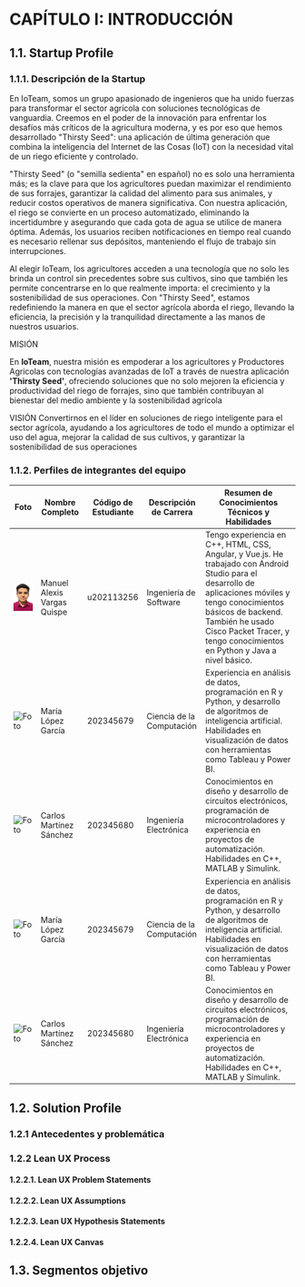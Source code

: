 # **CAPÍTULO I: INTRODUCCIÓN**
## 1.1. Startup Profile
### 1.1.1. Descripción de la Startup
En IoTeam, somos un grupo apasionado de ingenieros que ha unido fuerzas para transformar el sector agrícola con soluciones tecnológicas de vanguardia. Creemos en el poder de la innovación para enfrentar los desafíos más críticos de la agricultura moderna, y es por eso que hemos desarrollado "Thirsty Seed": una aplicación de última generación que combina la inteligencia del Internet de las Cosas (IoT) con la necesidad vital de un riego eficiente y controlado.

"Thirsty Seed" (o "semilla sedienta" en español) no es solo una herramienta más; es la clave para que los agricultores puedan maximizar el rendimiento de sus forrajes, garantizar la calidad del alimento para sus animales, y reducir costos operativos de manera significativa. Con nuestra aplicación, el riego se convierte en un proceso automatizado, eliminando la incertidumbre y asegurando que cada gota de agua se utilice de manera óptima. Además, los usuarios reciben notificaciones en tiempo real cuando es necesario rellenar sus depósitos, manteniendo el flujo de trabajo sin interrupciones.

Al elegir IoTeam, los agricultores acceden a una tecnología que no solo les brinda un control sin precedentes sobre sus cultivos, sino que también les permite concentrarse en lo que realmente importa: el crecimiento y la sostenibilidad de sus operaciones. Con "Thirsty Seed", estamos redefiniendo la manera en que el sector agrícola aborda el riego, llevando la eficiencia, la precisión y la tranquilidad directamente a las manos de nuestros usuarios.

MISIÓN

En **IoTeam**, nuestra misión es empoderar a los agricultores y Productores Agricolas con tecnologías avanzadas de IoT a través de nuestra aplicación **'Thirsty Seed'**, ofreciendo soluciones que no solo mejoren la eficiencia y productividad del riego de forrajes, sino que también contribuyan al bienestar del medio ambiente y la sostenibilidad agrícola

VISIÓN
Convertirnos en el líder en soluciones de riego inteligente para el sector agrícola, ayudando a los agricultores de todo el mundo a optimizar el uso del agua, mejorar la calidad de sus cultivos, y garantizar la sostenibilidad de sus operaciones
### 1.1.2. Perfiles de integrantes del equipo
|**Foto**|**Nombre Completo**|**Código de Estudiante**|**Descripción de Carrera**| **Resumen de Conocimientos Técnicos y Habilidades**|
|------|-----------------|----------------------|------------------------|------------------------------------------------|
|<img src="assets/AlexisVargas_Chap1.png" alt="AlexisVargas" style="width:100%;">|Manuel Alexis Vargas Quispe|u202113256|Ingeniería de Software|Tengo experiencia en C++, HTML, CSS, Angular, y Vue.js. He trabajado con Android Studio para el desarrollo de aplicaciones móviles y tengo conocimientos básicos de backend. También he usado Cisco Packet Tracer, y tengo conocimientos en Python y Java a nivel básico.|
| ![Foto](ruta_de_la_foto) | María López García | 202345679 | Ciencia de la Computación | Experiencia en análisis de datos, programación en R y Python, y desarrollo de algoritmos de inteligencia artificial. Habilidades en visualización de datos con herramientas como Tableau y Power BI. |
| ![Foto](ruta_de_la_foto) | Carlos Martínez Sánchez | 202345680 | Ingeniería Electrónica | Conocimientos en diseño y desarrollo de circuitos electrónicos, programación de microcontroladores y experiencia en proyectos de automatización. Habilidades en C++, MATLAB y Simulink. |
| ![Foto](ruta_de_la_foto) | María López García | 202345679 | Ciencia de la Computación | Experiencia en análisis de datos, programación en R y Python, y desarrollo de algoritmos de inteligencia artificial. Habilidades en visualización de datos con herramientas como Tableau y Power BI. |
| ![Foto](ruta_de_la_foto) | Carlos Martínez Sánchez | 202345680 | Ingeniería Electrónica | Conocimientos en diseño y desarrollo de circuitos electrónicos, programación de microcontroladores y experiencia en proyectos de automatización. Habilidades en C++, MATLAB y Simulink. |

## 1.2. Solution Profile
### 1.2.1 Antecedentes y problemática
### 1.2.2 Lean UX Process
#### 1.2.2.1. Lean UX Problem Statements
#### 1.2.2.2. Lean UX Assumptions
#### 1.2.2.3. Lean UX Hypothesis Statements
#### 1.2.2.4. Lean UX Canvas
## 1.3. Segmentos objetivo
